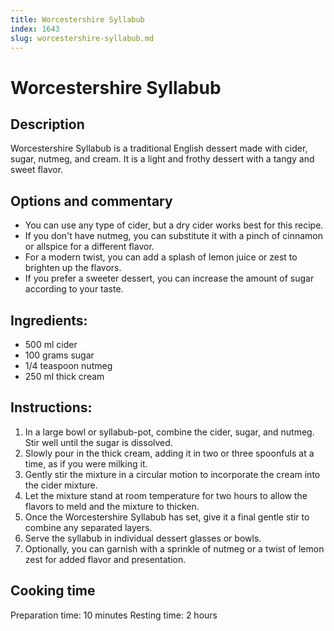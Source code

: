 ```yaml
---
title: Worcestershire Syllabub
index: 1643
slug: worcestershire-syllabub.md
---
```


# Worcestershire Syllabub

## Description
Worcestershire Syllabub is a traditional English dessert made with cider, sugar, nutmeg, and cream. It is a light and frothy dessert with a tangy and sweet flavor.

## Options and commentary
- You can use any type of cider, but a dry cider works best for this recipe.
- If you don't have nutmeg, you can substitute it with a pinch of cinnamon or allspice for a different flavor.
- For a modern twist, you can add a splash of lemon juice or zest to brighten up the flavors.
- If you prefer a sweeter dessert, you can increase the amount of sugar according to your taste.

## Ingredients:
- 500 ml cider
- 100 grams sugar
- 1/4 teaspoon nutmeg
- 250 ml thick cream

## Instructions:
1. In a large bowl or syllabub-pot, combine the cider, sugar, and nutmeg. Stir well until the sugar is dissolved.
2. Slowly pour in the thick cream, adding it in two or three spoonfuls at a time, as if you were milking it. 
3. Gently stir the mixture in a circular motion to incorporate the cream into the cider mixture.
4. Let the mixture stand at room temperature for two hours to allow the flavors to meld and the mixture to thicken.
5. Once the Worcestershire Syllabub has set, give it a final gentle stir to combine any separated layers.
6. Serve the syllabub in individual dessert glasses or bowls.
7. Optionally, you can garnish with a sprinkle of nutmeg or a twist of lemon zest for added flavor and presentation.

## Cooking time
Preparation time: 10 minutes
Resting time: 2 hours